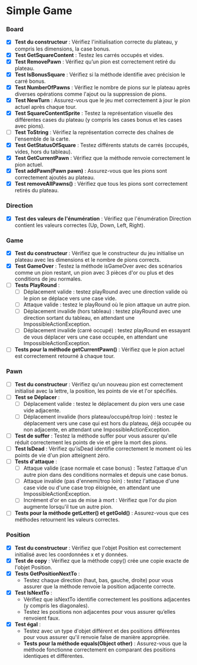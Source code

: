 # Simple Game

### Board
- [x] **Test du constructeur** : Vérifiez l'initialisation correcte du plateau, y compris les dimensions, la case bonus.
- [x] **Test GetSquareContent** : Testez les carrés occupés et vides.
- [x] **Test RemovePawn** : Vérifiez qu’un pion est correctement retiré du plateau.
- [x] **Test IsBonusSquare** : Vérifiez si la méthode identifie avec précision le carré bonus.
- [x] **Test NumberOfPawns** : Vérifiez le nombre de pions sur le plateau après diverses opérations comme l'ajout ou la suppression de pions.
- [x] **Test NewTurn** : Assurez-vous que le jeu met correctement à jour le pion actuel après chaque tour.
- [x] **Test SquareContentSprite** : Testez la représentation visuelle des différentes cases du plateau (y compris les cases bonus et les cases avec pions).
- [ ] **Test ToString** : Vérifiez la représentation correcte des chaînes de l'ensemble de la carte.
- [x] **Test GetStatusOfSquare** : Testez différents statuts de carrés (occupés, vides, hors du tableau).
- [x] **Test GetCurrentPawn** : Vérifiez que la méthode renvoie correctement le pion actuel.
- [x] **Test addPawn(Pawn pawn)** : Assurez-vous que les pions sont correctement ajoutés au plateau.
- [x] **Test removeAllPawns()** : Vérifiez que tous les pions sont correctement retirés du plateau.

### Direction
- [x] **Test des valeurs de l'énumération** : Vérifiez que l'énumération Direction contient les valeurs correctes (Up, Down, Left, Right).

### Game
- [x] **Test du constructeur** : Vérifiez que le constructeur du jeu initialise un plateau avec les dimensions et le nombre de pions corrects.
- [x] **Test GameOver** : Testez la méthode isGameOver avec des scénarios comme un pion restant, un pion avec 3 pièces d'or ou plus et des conditions de jeu normales.
- [ ] **Tests PlayRound** :
    - [ ] Déplacement valide : testez playRound avec une direction valide où le pion se déplace vers une case vide.
    - [ ] Attaque valide : testez le playRound où le pion attaque un autre pion.
    - [ ] Déplacement invalide (hors tableau) : testez playRound avec une direction sortant du tableau, en attendant une ImpossibleActionException.
    - [ ] Déplacement invalide (carré occupé) : testez playRound en essayant de vous déplacer vers une case occupée, en attendant une ImpossibleActionException.
- [ ] **Tests pour la méthode getCurrentPawn()** : Vérifiez que le pion actuel est correctement retourné à chaque tour.

### Pawn
- [ ] **Test du constructeur** : Vérifiez qu'un nouveau pion est correctement initialisé avec la lettre, la position, les points de vie et l'or spécifiés.
- [ ] **Test se Déplacer** :
    - [ ] Déplacement valide : testez le déplacement du pion vers une case vide adjacente.
    - [ ] Déplacement invalide (hors plateau/occupé/trop loin) : testez le déplacement vers une case qui est hors du plateau, déjà occupée ou non adjacente, en attendant une ImpossibleActionException.
- [ ] **Test de suffer** : Testez la méthode suffer pour vous assurer qu'elle réduit correctement les points de vie et gère la mort des pions.
- [ ] **Test IsDead** : Vérifiez qu'isDead identifie correctement le moment où les points de vie d'un pion atteignent zéro.
- [ ] **Tests d'attaque** :
    - [ ] Attaque valide (case normale et case bonus) : Testez l'attaque d'un autre pion dans des conditions normales et depuis une case bonus.
    - [ ] Attaque invalide (pas d'ennemi/trop loin) : testez l'attaque d'une case vide ou d'une case trop éloignée, en attendant une ImpossibleActionException.
    - [ ] Incrément d'or en cas de mise à mort : Vérifiez que l'or du pion augmente lorsqu'il tue un autre pion.
- [ ] **Tests pour la méthode getLetter() et getGold()** : Assurez-vous que ces méthodes retournent les valeurs correctes.

### Position
- [x] **Test du constructeur** : Vérifiez que l'objet Position est correctement initialisé avec les coordonnées x et y données.
- [x] **Test de copy** : Vérifiez que la méthode copy() crée une copie exacte de l'objet Position.
- [x] **Tests GetPositionNextTo** :
    - Testez chaque direction (haut, bas, gauche, droite) pour vous assurer que la méthode renvoie la position adjacente correcte.
- [x] **Test IsNextTo** :
    - Vérifiez que isNextTo identifie correctement les positions adjacentes (y compris les diagonales).
    - Testez les positions non adjacentes pour vous assurer qu’elles renvoient faux.
- [x] **Test égal** :
    - Testez avec un type d'objet différent et des positions différentes pour vous assurer qu'il renvoie false de manière appropriée.
    - **Tests pour la méthode equals(Object other)** : Assurez-vous que la méthode fonctionne correctement en comparant des positions identiques et différentes.
